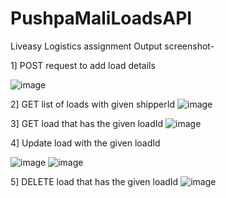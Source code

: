# PushpaMaliLoadsAPI
Liveasy Logistics assignment 
Output screenshot-

1] POST request to add load details

![image](https://github.com/Pushpa-Mali/PushpaMaliLoadsAPI/assets/94977416/d878bf68-483b-4cf0-80b9-38e7a1c193a9)


2] GET list of loads with given shipperId
![image](https://github.com/Pushpa-Mali/PushpaMaliLoadsAPI/assets/94977416/af286612-4316-4a30-93a6-a0edc07c7aaa)



3] GET load that has the given loadId
![image](https://github.com/Pushpa-Mali/PushpaMaliLoadsAPI/assets/94977416/144d94f7-3925-4133-a3b5-9ca34e2e0390)


4] Update load with the given loadId

![image](https://github.com/Pushpa-Mali/PushpaMaliLoadsAPI/assets/94977416/96d6dc33-477b-4466-8810-e8c8b601a82c)
![image](https://github.com/Pushpa-Mali/PushpaMaliLoadsAPI/assets/94977416/bf846747-d1d6-4a0e-899e-965213ecdd14)

5] DELETE load that has the given loadId
![image](https://github.com/Pushpa-Mali/PushpaMaliLoadsAPI/assets/94977416/851cc198-8d43-4ea2-852a-2224d000e461)







